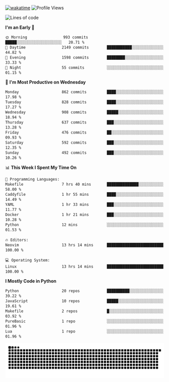 [![wakatime](https://wakatime.com/badge/user/b920b284-3cde-4cd4-b72e-f7f22d050b16.svg)](https://wakatime.com/@b920b284-3cde-4cd4-b72e-f7f22d050b16)
![Profile Views](http://img.shields.io/badge/Profile%20Views-4586-blue)
<!--START_SECTION:waka-->
![Lines of code](https://img.shields.io/badge/From%20Hello%20World%20I%27ve%20Written-6.4%20million%20lines%20of%20code-blue)

**I'm an Early 🐤** 

```text
🌞 Morning                993 commits         █████░░░░░░░░░░░░░░░░░░░░   20.71 % 
🌆 Daytime                2149 commits        ███████████░░░░░░░░░░░░░░   44.82 % 
🌃 Evening                1598 commits        ████████░░░░░░░░░░░░░░░░░   33.33 % 
🌙 Night                  55 commits          ░░░░░░░░░░░░░░░░░░░░░░░░░   01.15 % 
```
📅 **I'm Most Productive on Wednesday** 

```text
Monday                   862 commits         ████░░░░░░░░░░░░░░░░░░░░░   17.98 % 
Tuesday                  828 commits         ████░░░░░░░░░░░░░░░░░░░░░   17.27 % 
Wednesday                908 commits         █████░░░░░░░░░░░░░░░░░░░░   18.94 % 
Thursday                 637 commits         ███░░░░░░░░░░░░░░░░░░░░░░   13.28 % 
Friday                   476 commits         ██░░░░░░░░░░░░░░░░░░░░░░░   09.93 % 
Saturday                 592 commits         ███░░░░░░░░░░░░░░░░░░░░░░   12.35 % 
Sunday                   492 commits         ███░░░░░░░░░░░░░░░░░░░░░░   10.26 % 
```


📊 **This Week I Spent My Time On** 

```text
💬 Programming Languages: 
Makefile                 7 hrs 40 mins       ██████████████░░░░░░░░░░░   58.00 % 
Caddyfile                1 hr 55 mins        ████░░░░░░░░░░░░░░░░░░░░░   14.49 % 
YAML                     1 hr 33 mins        ███░░░░░░░░░░░░░░░░░░░░░░   11.77 % 
Docker                   1 hr 21 mins        ███░░░░░░░░░░░░░░░░░░░░░░   10.28 % 
Python                   12 mins             ░░░░░░░░░░░░░░░░░░░░░░░░░   01.53 % 

🔥 Editors: 
Neovim                   13 hrs 14 mins      █████████████████████████   100.00 % 

💻 Operating System: 
Linux                    13 hrs 14 mins      █████████████████████████   100.00 % 
```

**I Mostly Code in Python** 

```text
Python                   20 repos            ██████████░░░░░░░░░░░░░░░   39.22 % 
JavaScript               10 repos            █████░░░░░░░░░░░░░░░░░░░░   19.61 % 
Makefile                 2 repos             █░░░░░░░░░░░░░░░░░░░░░░░░   03.92 % 
PureBasic                1 repo              ░░░░░░░░░░░░░░░░░░░░░░░░░   01.96 % 
Lua                      1 repo              ░░░░░░░░░░░░░░░░░░░░░░░░░   01.96 % 
```




<!--END_SECTION:waka-->
![Snake animation](https://raw.githubusercontent.com/timmypidashev/timmypidashev/main/commits.svg)
